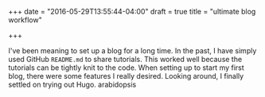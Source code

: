 +++
date = "2016-05-29T13:55:44-04:00"
draft = true
title = "ultimate blog workflow"

+++

I've been meaning to set up a blog for a long time. In the past, I have simply
used GitHub `README.md` to share tutorials. This worked well because the
tutorials can be tightly knit to the code. When setting up to start my first
blog, there were some features I really desired. Looking around, I finally
settled on trying out Hugo. arabidopsis
